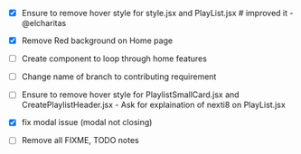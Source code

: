 - [x] Ensure to remove hover style for style.jsx and PlayList.jsx # improved it - @elcharitas
- [x] Remove Red background on Home page
- [ ] Create component to loop through home features
- [ ] Change name of branch to contributing requirement


- [ ] Ensure to remove hover style for PlaylistSmallCard.jsx and CreatePlaylistHeader.jsx - Ask for explaination of nexti8 on PlayList.jsx
- [x] fix modal issue (modal not closing)

- [ ] Remove all FIXME, TODO notes